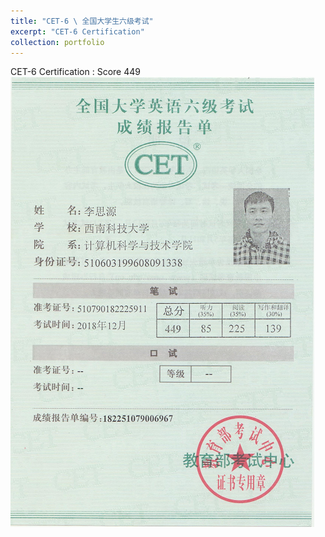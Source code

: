 ```yaml
---
title: "CET-6 \ 全国大学生六级考试"
excerpt: "CET-6 Certification"
collection: portfolio
---
```


CET-6 Certification : Score 449 <br/><img src='/images/CET6_prices.png'>
